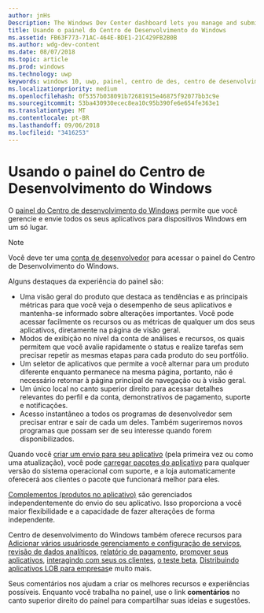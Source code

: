 ```yaml
---
author: jnHs
Description: The Windows Dev Center dashboard lets you manage and submit all of your apps for Windows devices in one place.
title: Usando o painel do Centro de Desenvolvimento do Windows
ms.assetid: FB63F773-71AC-464E-BDE1-21C429FB2B0B
ms.author: wdg-dev-content
ms.date: 08/07/2018
ms.topic: article
ms.prod: windows
ms.technology: uwp
keywords: windows 10, uwp, painel, centro de des, centro de desenvolvimento
ms.localizationpriority: medium
ms.openlocfilehash: 0f5357b038091b72681915e46875f92077bb3c9e
ms.sourcegitcommit: 53ba430930ecec8ea10c95b390fe6e654fe363e1
ms.translationtype: MT
ms.contentlocale: pt-BR
ms.lasthandoff: 09/06/2018
ms.locfileid: "3416253"
---
```

# <a name="using-the-windows-dev-center-dashboard"></a>Usando o painel do Centro de Desenvolvimento do Windows


O [painel do Centro de desenvolvimento do Windows](https://partner.microsoft.com/dashboard) permite que você gerencie e envie todos os seus aplicativos para dispositivos Windows em um só lugar.

> [!NOTE]
> Você deve ter uma [conta de desenvolvedor](http://go.microsoft.com/fwlink/p/?LinkId=615100) para acessar o painel do Centro de Desenvolvimento do Windows.

Alguns destaques da experiência do painel são:

- Uma visão geral do produto que destaca as tendências e as principais métricas para que você veja o desempenho de seus aplicativos e mantenha-se informado sobre alterações importantes. Você pode acessar facilmente os recursos ou as métricas de qualquer um dos seus aplicativos, diretamente na página de visão geral.
- Modos de exibição no nível da conta de análises e recursos, os quais permitem que você avalie rapidamente o status e realize tarefas sem precisar repetir as mesmas etapas para cada produto do seu portfólio.
- Um seletor de aplicativos que permite a você alternar para um produto diferente enquanto permanece na mesma página, portanto, não é necessário retornar à página principal de navegação ou à visão geral.
- Um único local no canto superior direito para acessar detalhes relevantes do perfil e da conta, demonstrativos de pagamento, suporte e notificações.
- Acesso instantâneo a todos os programas de desenvolvedor sem precisar entrar e sair de cada um deles. Também sugeriremos novos programas que possam ser de seu interesse quando forem disponibilizados.

Quando você [criar um envio para seu aplicativo](app-submissions.md) (pela primeira vez ou como uma atualização), você pode [carregar pacotes do aplicativo](upload-app-packages.md) para qualquer versão do sistema operacional com suporte, e a loja automaticamente oferecerá aos clientes o pacote que funcionará melhor para eles.

[Complementos (produtos no aplicativo)](add-on-submissions.md) são gerenciados independentemente do envio do seu aplicativo. Isso proporciona a você maior flexibilidade e a capacidade de fazer alterações de forma independente.

Centro de desenvolvimento do Windows também oferece recursos para [Adicionar vários usuários](manage-account-users.md)[de gerenciamento e configuração de serviços](app-management-and-services.md), [revisão de dados analíticos](analytics.md), [relatório de pagamento](payout-summary.md), [promover seus aplicativos](attract-customers-and-promote-your-apps.md), [interagindo com seus os clientes](engage-with-your-customers.md), [o teste beta](beta-testing-and-targeted-distribution.md), [Distribuindo aplicativos LOB para empresas](distribute-lob-apps-to-enterprises.md)e muito mais.

Seus comentários nos ajudam a criar os melhores recursos e experiências possíveis. Enquanto você trabalha no painel, use o link **comentários** no canto superior direito do painel para compartilhar suas ideias e sugestões.


 

 




